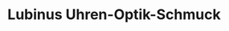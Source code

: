---
title: "Lubinus Uhren-Optik-Schmuck"
url: /uplengen/lubinus-uhren-optik-schmuck/
shop: Schmuck
---